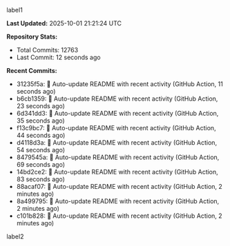 
label1 
<!-- ACTIVITY_START -->
**Last Updated:** 2025-10-01 21:21:24 UTC

**Repository Stats:**
- Total Commits: 12763
- Last Commit: 12 seconds ago

**Recent Commits:**
- 31235f5a: 🤖 Auto-update README with recent activity (GitHub Action, 11 seconds ago)
- b6cb1359: 🤖 Auto-update README with recent activity (GitHub Action, 23 seconds ago)
- 6d341dd3: 🤖 Auto-update README with recent activity (GitHub Action, 35 seconds ago)
- f13c9bc7: 🤖 Auto-update README with recent activity (GitHub Action, 44 seconds ago)
- d4118d3a: 🤖 Auto-update README with recent activity (GitHub Action, 54 seconds ago)
- 8479545a: 🤖 Auto-update README with recent activity (GitHub Action, 69 seconds ago)
- 14bd2ce2: 🤖 Auto-update README with recent activity (GitHub Action, 83 seconds ago)
- 88acaf07: 🤖 Auto-update README with recent activity (GitHub Action, 2 minutes ago)
- 8a499795: 🤖 Auto-update README with recent activity (GitHub Action, 2 minutes ago)
- c101b828: 🤖 Auto-update README with recent activity (GitHub Action, 2 minutes ago)
<!-- ACTIVITY_END -->

label2
